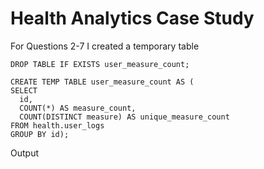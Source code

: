 # Health Analytics Case Study


For Questions 2-7 I created a temporary table
```
DROP TABLE IF EXISTS user_measure_count;

CREATE TEMP TABLE user_measure_count AS (
SELECT
  id,
  COUNT(*) AS measure_count,
  COUNT(DISTINCT measure) AS unique_measure_count
FROM health.user_logs 
GROUP BY id);
```
Output
